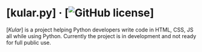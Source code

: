 # [kular.py] &middot; [![GitHub license](https://img.shields.io/badge/license-MIT-blue.svg)]
[_Kular_] is a project helping Python developers write code in HTML, CSS, JS all while using Python. Currently the project is in development and not ready for full public use.
